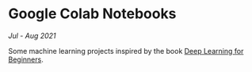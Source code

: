 # Google Colab Notebooks

*Jul - Aug 2021*

Some machine learning projects inspired by the book [Deep Learning for Beginners](https://www.packtpub.com/product/deep-learning-for-beginners/9781838640859).